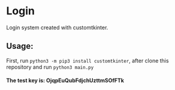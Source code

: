 # Login
Login system created with customtkinter.

## Usage:

First, run `python3 -m pip3 install customtkinter`, after
clone this repository and run `python3 main.py`

#### The test key is: OjqpEuQubFdjchUzttmSOfFTk
